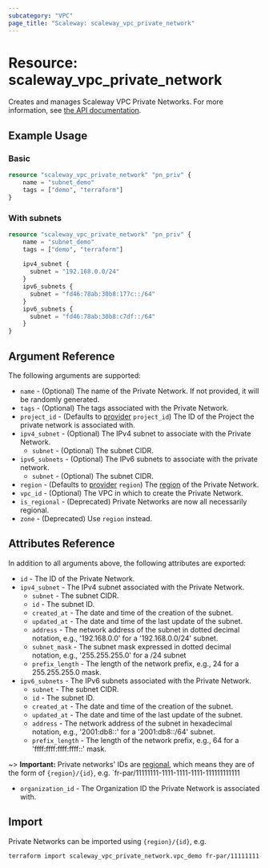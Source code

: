 ```yaml
---
subcategory: "VPC"
page_title: "Scaleway: scaleway_vpc_private_network"
---
```


# Resource: scaleway_vpc_private_network

Creates and manages Scaleway VPC Private Networks.
For more information, see [the API documentation](https://www.scaleway.com/en/developers/api/vpc/#private-networks-ac2df4).

## Example Usage

### Basic

```terraform
resource "scaleway_vpc_private_network" "pn_priv" {
    name = "subnet_demo"
    tags = ["demo", "terraform"]
}
```

### With subnets

```terraform
resource "scaleway_vpc_private_network" "pn_priv" {
    name = "subnet_demo"
    tags = ["demo", "terraform"]
    
    ipv4_subnet {
      subnet = "192.168.0.0/24"
    }
    ipv6_subnets {
      subnet = "fd46:78ab:30b8:177c::/64"
    }
    ipv6_subnets {
      subnet = "fd46:78ab:30b8:c7df::/64"
    }
}
```

## Argument Reference

The following arguments are supported:

- `name` - (Optional) The name of the Private Network. If not provided, it will be randomly generated.
- `tags` - (Optional) The tags associated with the Private Network.
- `project_id` - (Defaults to [provider](../index.md#project_id) `project_id`) The ID of the Project the private network is associated with.
- `ipv4_subnet` - (Optional) The IPv4 subnet to associate with the Private Network.
    - `subnet` - (Optional) The subnet CIDR.
- `ipv6_subnets` - (Optional) The IPv6 subnets to associate with the private network.
    - `subnet` - (Optional) The subnet CIDR.
- `region` - (Defaults to [provider](../index.md#region) `region`) The [region](../guides/regions_and_zones.md#regions) of the Private Network.
- `vpc_id` - (Optional) The VPC in which to create the Private Network.
- `is_regional` - (Deprecated) Private Networks are now all necessarily regional.
- `zone` - (Deprecated) Use `region` instead.

## Attributes Reference

In addition to all arguments above, the following attributes are exported:

- `id` - The ID of the Private Network.
- `ipv4_subnet` - The IPv4 subnet associated with the Private Network.
    - `subnet` - The subnet CIDR.
    - `id` - The subnet ID.
    - `created_at` - The date and time of the creation of the subnet.
    - `updated_at` - The date and time of the last update of the subnet.
    - `address` - The network address of the subnet in dotted decimal notation, e.g., '192.168.0.0' for a '192.168.0.0/24' subnet.
    - `subnet_mask` - The subnet mask expressed in dotted decimal notation, e.g., '255.255.255.0' for a /24 subnet
    - `prefix_length` - The length of the network prefix, e.g., 24 for a 255.255.255.0 mask.
- `ipv6_subnets` - The IPv6 subnets associated with the Private Network.
    - `subnet` - The subnet CIDR.
    - `id` - The subnet ID.
    - `created_at` - The date and time of the creation of the subnet.
    - `updated_at` - The date and time of the last update of the subnet.
    - `address` - The network address of the subnet in hexadecimal notation, e.g., '2001:db8::' for a '2001:db8::/64' subnet.
    - `prefix_length` - The length of the network prefix, e.g., 64 for a 'ffff:ffff:ffff:ffff::' mask.

~> **Important:** Private networks' IDs are [regional](../guides/regions_and_zones.md#resource-ids), which means they are of the form of `{region}/{id}`, e.g. `fr-par/11111111-1111-1111-1111-111111111111

- `organization_id` - The Organization ID the Private Network is associated with.

## Import

Private Networks can be imported using `{region}/{id}`, e.g.

```bash
terraform import scaleway_vpc_private_network.vpc_demo fr-par/11111111-1111-1111-1111-111111111111
```
